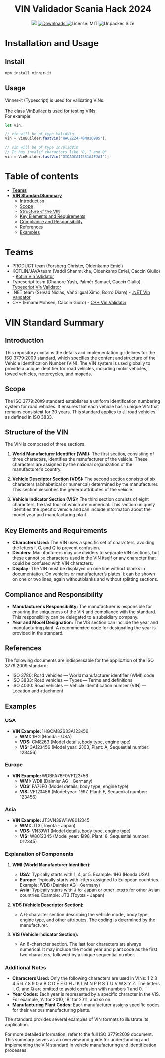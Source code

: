 <h1 align="center"> VIN Validador Scania Hack 2024 </h1>
<p align="center">
  <img src="https://img.shields.io/npm/v/vinner-it.svg?orange=blue" />
  <a href="https://www.npmjs.com/package/vinner-it">
    <img alt="Downloads" src="https://img.shields.io/npm/dm/vinner-it.svg?color=blue" target="_blank" />
  </a>
  <a>
    <img alt="License: MIT" src="https://img.shields.io/badge/license-MIT-yellow.svg" target="_blank" />
  </a>
  <a>
    <img alt="Unpacked Size" src="https://img.shields.io/npm/unpacked-size/vinner-it" target="_blank" />
  </a>
</p>

# Installation and Usage
## Install
```sh
npm install vinner-it
```

## Usage
Vinner-it (Typescript) is used for validating VINs.\
\
The class VinBuilder is used for testing VINs.\
For example:
```ts
let vin;

// vin will be of type ValidVin
vin = VinBuilder.fastVin("WAUZZZ4F4BN010985");

// vin will be of type InvalidVin
// It has invalid characters like "O, I and Q"
vin = VinBuilder.fastVin("OIQAOCAI1231AJFJAI");
```

# Table of contents

- [**Teams**](#teams)
- [**VIN Standard Summary**](#vin-standard-summary)
  - [Introduction](#introduction)
  - [Scope](#scope)
  - [Structure of the VIN](#structure-of-the-vin)
  - [Key Elements and Requirements](#key-elements-and-requirements)
  - [Compliance and Responsibility](#compliance-and-responsibility)
  - [References](#references)
  - [Examples](#examples)

# Teams
* PRODUCT team (Forsberg Christer, Oldenkamp Emiel) 
* KOTLIN/JAVA team (Vaddi Shanmukha, Oldenkamp Emiel, Caccin Giulio) - [Kotlin Vin Validator](https://github.com/vinner-it/vinner-it-kotlin)
* Typescript team (Dhanore Yash, Palmér Samuel, Caccin Giulio) - [Typescript Vin Validator](https://github.com/vinner-it/vinner-it-typescript)
* .NET team (Selvad Niclas, Vañó Igual Ximo, Borro Diana) - [.NET Vin Validator](https://github.com/vinner-it/vinner-it-dotnet)
* C++ (Emami Mohsen, Caccin Giulio) - [C++ Vin Validator](https://github.com/vinner-it/vinner-it-cpp)

# VIN Standard Summary

## Introduction
This repository contains the details and implementation guidelines for the ISO 3779:2009 standard, which specifies the content and structure of the Vehicle Identification Number (VIN). The VIN system is used globally to provide a unique identifier for road vehicles, including motor vehicles, towed vehicles, motorcycles, and mopeds.

## Scope
The ISO 3779:2009 standard establishes a uniform identification numbering system for road vehicles. It ensures that each vehicle has a unique VIN that remains consistent for 30 years. This standard applies to all road vehicles as defined in ISO 3833.

## Structure of the VIN
The VIN is composed of three sections:

1. **World Manufacturer Identifier (WMI):** The first section, consisting of three characters, identifies the manufacturer of the vehicle. These characters are assigned by the national organization of the manufacturer's country.

2. **Vehicle Descriptor Section (VDS):** The second section consists of six characters (alphabetical or numerical) determined by the manufacturer. This section describes the general attributes of the vehicle.

3. **Vehicle Indicator Section (VIS):** The third section consists of eight characters, the last four of which are numerical. This section uniquely identifies the specific vehicle and can include information about the model year and manufacturing plant.

## Key Elements and Requirements
- **Characters Used:** The VIN uses a specific set of characters, avoiding the letters I, O, and Q to prevent confusion.
- **Dividers:** Manufacturers may use dividers to separate VIN sections, but these cannot be characters used in the VIN itself or any character that could be confused with VIN characters.
- **Display:** The VIN must be displayed on one line without blanks in documentation. On vehicles or manufacturer’s plates, it can be shown on one or two lines, again without blanks and without splitting sections.

## Compliance and Responsibility
- **Manufacturer's Responsibility:** The manufacturer is responsible for ensuring the uniqueness of the VIN and compliance with the standard. This responsibility can be delegated to a subsidiary company.
- **Year and Model Designation:** The VIS section can include the year and manufacturing plant. A recommended code for designating the year is provided in the standard.

## References
The following documents are indispensable for the application of the ISO 3779:2009 standard:
- ISO 3780: Road vehicles — World manufacturer identifier (WMI) code
- ISO 3833: Road vehicles — Types — Terms and definitions
- ISO 4030: Road vehicles — Vehicle identification number (VIN) — Location and attachment

## Examples

### USA
- **VIN Example:** 1HGCM82633A123456
  - **WMI:** 1HG (Honda - USA)
  - **VDS:** CM8263 (Model details, body type, engine type)
  - **VIS:** 3A123456 (Model year: 2003, Plant: A, Sequential number: 123456)

### Europe
- **VIN Example:** WDBFA76F0VF123456
  - **WMI:** WDB (Daimler AG - Germany)
  - **VDS:** FA76F0 (Model details, body type, engine type)
  - **VIS:** VF123456 (Model year: 1997, Plant: F, Sequential number: 123456)

### Asia
- **VIN Example:** JT3VN39W1W8012345
  - **WMI:** JT3 (Toyota - Japan)
  - **VDS:** VN39W1 (Model details, body type, engine type)
  - **VIS:** W8012345 (Model year: 1998, Plant: 8, Sequential number: 012345)

### Explanation of Components
1. **WMI (World Manufacturer Identifier):**
   - **USA:** Typically starts with 1, 4, or 5. Example: 1HG (Honda USA)
   - **Europe:** Typically starts with letters assigned to European countries. Example: WDB (Daimler AG - Germany)
   - **Asia:** Typically starts with J for Japan or other letters for other Asian countries. Example: JT3 (Toyota - Japan)

2. **VDS (Vehicle Descriptor Section):**
   - A 6-character section describing the vehicle model, body type, engine type, and other attributes. The coding is determined by the manufacturer.

3. **VIS (Vehicle Indicator Section):**
   - An 8-character section. The last four characters are always numerical. It may include the model year and plant code as the first two characters, followed by a unique sequential number.

### Additional Notes
- **Characters Used:** Only the following characters are used in VINs: 1 2 3 4 5 6 7 8 9 0 A B C D E F G H J K L M N P R S T U V W X Y Z. The letters I, O, and Q are omitted to avoid confusion with numbers 1 and 0.
- **Year Codes:** Each year is represented by a specific character in the VIS. For example, 'A' for 2010, 'B' for 2011, and so on.
- **Manufacturing Plant Codes:** Each manufacturer assigns specific codes for their various manufacturing plants.

The standard provides several examples of VIN formats to illustrate its application.

For more detailed information, refer to the full ISO 3779:2009 document. This summary serves as an overview and guide for understanding and implementing the VIN standard in vehicle manufacturing and identification processes.
